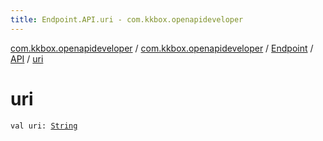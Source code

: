```yaml
---
title: Endpoint.API.uri - com.kkbox.openapideveloper
---
```


[com.kkbox.openapideveloper](../../../index.html) / [com.kkbox.openapideveloper](../../index.html) / [Endpoint](../index.html) / [API](index.html) / [uri](.)

# uri

`val uri: `[`String`](https://kotlinlang.org/api/latest/jvm/stdlib/kotlin/-string/index.html)